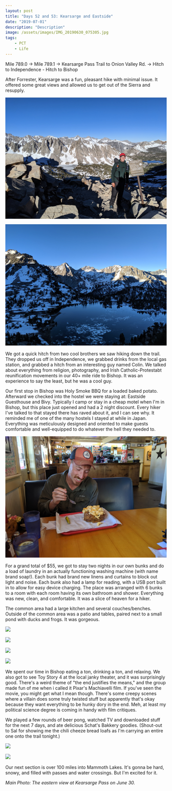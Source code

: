 ```yaml
---
layout: post
title: "Days 52 and 53: Kearsarge and Eastside"
date: "2019-07-01"
description: "Description"
image: /assets/images/IMG_20190630_075305.jpg
tags:
    - PCT
    - Life
---
```

Mile 789.0 -> Mile 789.1 -> Kearsarge Pass Trail to Onion Valley Rd. -> Hitch to Independence - Hitch to Bishop

After Forrester, Kearsarge was a fun, pleasant hike with minimal issue. It offered some great views and allowed us to get out of the Sierra and resupply.

![](/assets/images/IMG_20190630_071236.jpg)

![](/assets/images/IMG_20190630_061735.jpg)

We got a quick hitch from two cool brothers we saw hiking down the trail. They dropped us off in Independence, we grabbed drinks from the local gas station, and grabbed a hitch from an interesting guy named Colin. We talked about everything from religion, photography, and Irish Catholic-Protestabt reunification movements in our 40+ mile ride to Bishop. It was an experience to say the least, but he was a cool guy.

Our first stop in Bishop was Holy Smoke BBQ for a loaded baked potato. Afterward we checked into the hostel we were staying at: Eastside Guesthouse and Bivy. Typically I camp or stay in a cheap motel when I'm in Bishop, but this place just opened and had a 2 night discount. Every hiker I've talked to that stayed there has raved about it, and I can see why. It reminded me of one of the many hostels I stayed at while in Japan. Everything was meticulously designed and oriented to make guests comfortable and well-equipped to do whatever the hell they needed to.

![](/assets/images/IMG_20190630_114610.jpg)

For a grand total of $55, we got to stay two nights in our own bunks and do a load of laundry in an actually functioning washing machine (with name brand soap!). Each bunk had brand new linens and curtains to block out light and noise. Each bunk also had a lamp for reading, with a USB port built in to allow for easy device charging. The place was arranged with 6 bunks to a room with each room having its own bathroom and shower. Everything was new, clean, and comfortable. It was a slice of heaven for a hiker.

The common area had a large kitchen and several couches/benches. Outside of the common area was a patio and tables, paired next to a small pond with ducks and frogs. It was gorgeous.

![](/assets/images/IMG_20190701_073715.jpg)

![](/assets/images/IMG_20190701_081621.jpg)

![](/assets/images/MVIMG_20190701_073726.jpg)

![](/assets/images/IMG_20190701_073750.jpg)

We spent our time in Bishop eating a ton, drinking a ton, and relaxing. We also got to see Toy Story 4 at the local janky theater, and it was surprisingly good. There's a weird theme of "the end justifies the means," and the group made fun of me when i called it Pixar's Machiavelli film. If you've seen the movie, you might get what I mean though. There's some creepy scenes where a villain does some truly twisted stuff but apparently that's okay because they want everything to be hunky dory in the end. Meh, at least my political science degree is coming in handy with film critiques.

We played a few rounds of beer pong, watched TV and downloaded stuff for the next 7 days, and ate delicious Schat's Bakkery goodies. (Shout-out to Sal for showing me the chili cheeze bread loafs as I'm carrying an entire one onto the trail tonight.)

![](/assets/images/IMG_20190701_195650.jpg)

![](/assets/images/IMG_20190701_213216.jpg)

Our next section is over 100 miles into Mammoth Lakes. It's gonna be hard, snowy, and filled with passes and water crossings. But I'm excited for it.

*Main Photo: The eastern view at Kearsarge Pass on June 30.*
